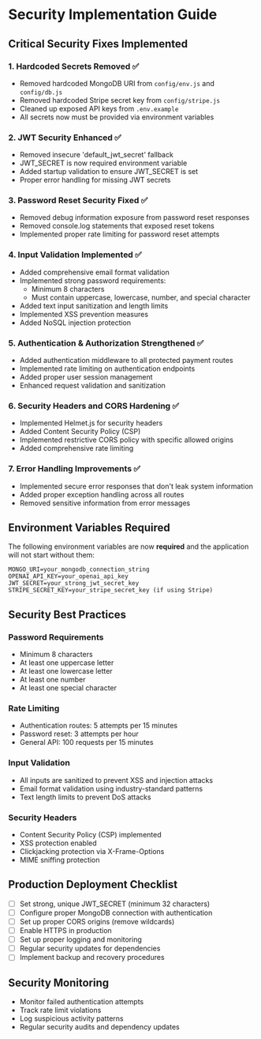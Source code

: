 # Security Implementation Guide

## Critical Security Fixes Implemented

### 1. Hardcoded Secrets Removed ✅
- Removed hardcoded MongoDB URI from `config/env.js` and `config/db.js`
- Removed hardcoded Stripe secret key from `config/stripe.js`
- Cleaned up exposed API keys from `.env.example`
- All secrets now must be provided via environment variables

### 2. JWT Security Enhanced ✅
- Removed insecure 'default_jwt_secret' fallback
- JWT_SECRET is now required environment variable
- Added startup validation to ensure JWT_SECRET is set
- Proper error handling for missing JWT secrets

### 3. Password Reset Security Fixed ✅
- Removed debug information exposure from password reset responses
- Removed console.log statements that exposed reset tokens
- Implemented proper rate limiting for password reset attempts

### 4. Input Validation Implemented ✅
- Added comprehensive email format validation
- Implemented strong password requirements:
  - Minimum 8 characters
  - Must contain uppercase, lowercase, number, and special character
- Added text input sanitization and length limits
- Implemented XSS prevention measures
- Added NoSQL injection protection

### 5. Authentication & Authorization Strengthened ✅
- Added authentication middleware to all protected payment routes
- Implemented rate limiting on authentication endpoints
- Added proper user session management
- Enhanced request validation and sanitization

### 6. Security Headers and CORS Hardening ✅
- Implemented Helmet.js for security headers
- Added Content Security Policy (CSP)
- Implemented restrictive CORS policy with specific allowed origins
- Added comprehensive rate limiting

### 7. Error Handling Improvements ✅
- Implemented secure error responses that don't leak system information
- Added proper exception handling across all routes
- Removed sensitive information from error messages

## Environment Variables Required

The following environment variables are now **required** and the application will not start without them:

```
MONGO_URI=your_mongodb_connection_string
OPENAI_API_KEY=your_openai_api_key
JWT_SECRET=your_strong_jwt_secret_key
STRIPE_SECRET_KEY=your_stripe_secret_key (if using Stripe)
```

## Security Best Practices

### Password Requirements
- Minimum 8 characters
- At least one uppercase letter
- At least one lowercase letter
- At least one number
- At least one special character

### Rate Limiting
- Authentication routes: 5 attempts per 15 minutes
- Password reset: 3 attempts per hour
- General API: 100 requests per 15 minutes

### Input Validation
- All inputs are sanitized to prevent XSS and injection attacks
- Email format validation using industry-standard patterns
- Text length limits to prevent DoS attacks

### Security Headers
- Content Security Policy (CSP) implemented
- XSS protection enabled
- Clickjacking protection via X-Frame-Options
- MIME sniffing protection

## Production Deployment Checklist

- [ ] Set strong, unique JWT_SECRET (minimum 32 characters)
- [ ] Configure proper MongoDB connection with authentication
- [ ] Set up proper CORS origins (remove wildcards)
- [ ] Enable HTTPS in production
- [ ] Set up proper logging and monitoring
- [ ] Regular security updates for dependencies
- [ ] Implement backup and recovery procedures

## Security Monitoring

- Monitor failed authentication attempts
- Track rate limit violations
- Log suspicious activity patterns
- Regular security audits and dependency updates
